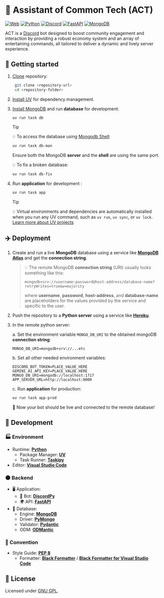 # 🤖 Assistant of Common Tech (ACT)

[![Web](https://img.shields.io/badge/web-blue?logo=googlechrome)](https://github.com/topics/web)
[![Python](https://img.shields.io/badge/python-blue?logo=python)](https://github.com/topics/python)
[![Discord](https://img.shields.io/badge/discord-blue?logo=discord)](https://github.com/topics/discord)
[![FastAPI](https://img.shields.io/badge/fastapi-blue?logo=fastapi)](https://github.com/topics/fastapi)
[![MongoDB](https://img.shields.io/badge/mongodb-blue?logo=mongodb)](https://github.com/topics/mongo)

ACT is a [Discord](http://discord.com) bot designed to boost community engagement and interaction by providing a robust economy system and an array of entertaining commands, all tailored to deliver a dynamic and lively server experience.

<!-- ![Screenshot](./screenshot.gif?raw=true) -->

## 🏁 Getting started

1. [Clone](https://docs.github.com/en/repositories/creating-and-managing-repositories/cloning-a-repository) repository:

   ```bash
    git clone <repository-url>
    cd <repository-folder>
   ```

2. [Install UV](https://docs.astral.sh/uv/getting-started/installation) for dependency management.

3. [Install MongoDB](https://www.mongodb.com/docs/manual/installation) and run **database** for development:

   ```bash
   uv run task db
   ```

   > [!TIP]
   >
   > 💡 To access the database using [Mongodb Shell](https://www.mongodb.com/products/tools/shell):
   >
   > ```bash
   > uv run task db-man
   > ```
   >
   > Ensure both the MongoDB **server** and the **shell** are using the same port.
   >
   > 💡 To fix a broken database:
   >
   > ```bash
   > uv run task db-fix
   > ```

4. Run **application** for development :

   ```bash
   uv run task app
   ```

   > [!TIP]
   >
   > 💡 Virtual environments and dependencies are automatically installed when you run any UV command, such as `uv run`, `uv sync`, or `uv lock`. [Learn more about UV projects](https://docs.astral.sh/uv/guides/projects)

## ✈️ Deployment

1. Create and run a live **MongoDB** database using a service like [**MongoDB Atlas**](https://www.mongodb.com/cloud/atlas) and get the **connection string**.

   > 💡 The remote MongoDB **connection string** (URI) usually looks something like this:
   >
   > ```
   > mongodb+srv://username:password@host-address/database-name?retryWrites=true&w=majority
   > ```
   >
   > where **username**, **password**, **host-address**, and **database-name** are placeholders for the values provided by the service and specific to the user.

2. Push the repository to a **Python server** using a service like [**Heroku**](https://heroku.com).

3. In the remote python server:

   a. Set the environment variable `MONGO_DB_URI` to the obtained mongoDB **connection string**:

   ```
   MONGO_DB_URI=mongodb+srv://...etc
   ```

   b. Set all other needed environment variables:

   ```
   DISCORD_BOT_TOKEN=PLACE_VALUE_HERE
   GEMINI_AI_API_KEY=PLACE_VALUE_HERE
   MONGO_DB_URI=mongodb://localhost:1717
   APP_SERVER_URL=http://localhost:8000
   ```

   c. Run **application** for production:

   ```bash
   uv run task app-prod
   ```

   🎉 Now your bot should be live and connected to the remote database!

## 🚀 Development

### 🏭 Environment

- Runtime: [**Python**](https://github.com/python)
  - Package Manager: [**UV**](https://github.com/astral-sh/uv)
  - Task Runner: [**Taskipy**](https://github.com/taskipy/taskipy)
- Editor: [**Visual Studio Code**](https://code.visualstudio.com)

### 🌑 Backend

- 🖥 Application:
  - 🤖 Bot: [**DiscordPy**](https://discordpy.readthedocs.io/en/stable/index.html)
  - 🌍 API: [**FastAPI**](https://fastapi.tiangolo.com)
- 💽 Database:
  - Engine: [**MongoDB**](https://www.mongodb.com)
  - Driver: [**PyMongo**](https://pymongo.readthedocs.io)
  - Validator: [**Pydantic**](https://docs.pydantic.dev)
  - ODM: [**ODMantic**](https://art049.github.io/odmantic)

### 📔 Convention

- Style Guide: [**PEP 8**](https://peps.python.org/pep-0008/)
  - Formatter: [**Black Formatter**](https://black.readthedocs.io/en/stable) / [**Black Formatter for Visual Studio Code**](https://marketplace.visualstudio.com/items?itemName=ms-python.black-formatter)

## 📄 License

Licensed under [GNU GPL](./LICENSE).
